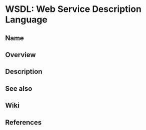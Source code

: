 # WSDL: Web Service Description Language

## Name

## Overview

## Description

## See also

## Wiki

## References
